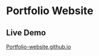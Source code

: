 # Portfolio Website

## Live Demo
[Portfolio-website.github.io](https://thunderer9506.github.io/Portfolio-website.github.io/)

